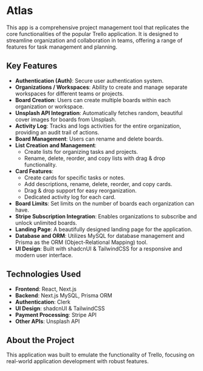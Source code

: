 # Atlas

This app is a comprehensive project management tool that replicates the core functionalities of the popular Trello application. It is designed to streamline organization and collaboration in teams, offering a range of features for task management and planning.

## Key Features

- **Authentication (Auth)**: Secure user authentication system.
- **Organizations / Workspaces**: Ability to create and manage separate workspaces for different teams or projects.
- **Board Creation**: Users can create multiple boards within each organization or workspace.
- **Unsplash API Integration**: Automatically fetches random, beautiful cover images for boards from Unsplash.
- **Activity Log**: Tracks and logs activities for the entire organization, providing an audit trail of actions.
- **Board Management**: Users can rename and delete boards.
- **List Creation and Management**: 
  - Create lists for organizing tasks and projects.
  - Rename, delete, reorder, and copy lists with drag & drop functionality.
- **Card Features**: 
  - Create cards for specific tasks or notes.
  - Add descriptions, rename, delete, reorder, and copy cards.
  - Drag & drop support for easy reorganization.
  - Dedicated activity log for each card.
- **Board Limits**: Set limits on the number of boards each organization can have.
- **Stripe Subscription Integration**: Enables organizations to subscribe and unlock unlimited boards.
- **Landing Page**: A beautifully designed landing page for the application.
- **Database and ORM**: Utilizes MySQL for database management and Prisma as the ORM (Object-Relational Mapping) tool.
- **UI Design**: Built with shadcnUI & TailwindCSS for a responsive and modern user interface.


## Technologies Used

- **Frontend**: React, Next.js
- **Backend**: Next.js MySQL, Prisma ORM
- **Authentication**: Clerk
- **UI Design**: shadcnUI & TailwindCSS
- **Payment Processing**: Stripe API
- **Other APIs**: Unsplash API

## About the Project

This application was built to emulate the functionality of Trello, focusing on real-world application development with robust features.

